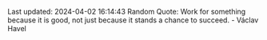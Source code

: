 Last updated: 2024-04-02 16:14:43
Random Quote: Work for something because it is good, not just because it stands a chance to succeed. - Václav Havel